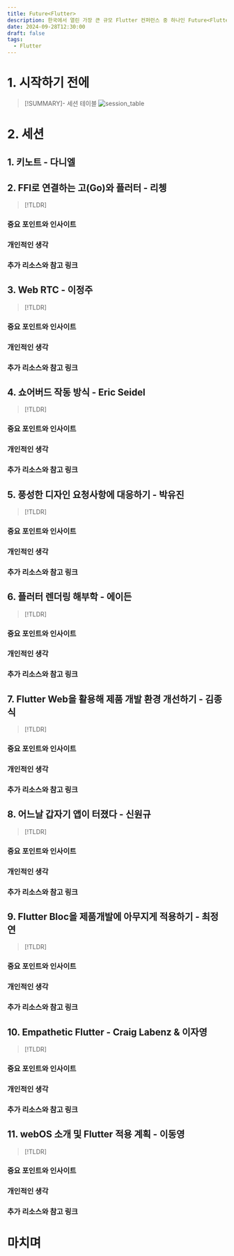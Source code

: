 ```yaml
---
title: Future<Flutter>
description: 한국에서 열린 가장 큰 규모 Flutter 컨퍼런스 중 하나인 Future<Flutter>에 참가했습니다. 이 페이지에는 컨퍼런스에서 들은 세션의 요약을 기록하고 있습니다.
date: 2024-09-28T12:30:00
draft: false
tags:
  - Flutter
---
```



# 1. 시작하기 전에

> [!SUMMARY]- 세션 테이블
> ![session_table](https://cf.festa.io/img/2024-8-23/917575a9-9552-4081-bb1f-7a53af08b116.jpg)

<!--
DRAFT
1. 나는 회사에서 홀로 Flutter 개발을 하고 있음. 고립되어 외로움. 
2. 다른 플러터 개발자들의 워크 플로우가 궁금함.
3. 플러터 개발자 친구가 필요함
4. 플러터 생태계에 대한 지식 한 스푼

## 0.1. 새션별 기대하는 바


-->

# 2. 세션

## 1. 키노트 - 다니엘

## 2. FFI로 연결하는 고(Go)와 플러터 - 리쳉

> [!TLDR]
> 

### 중요 포인트와 인사이트
<!--
• 발표 중 중요한 포인트나 발표자가 강조한 내용에 주목하세요. 기술적인 디테일, 새로운 개념, 도구 사용법 등 독자들에게 도움이 될 만한 내용을 메모합니다.
• 발표자가 예시나 경험을 공유하는 부분은 블로그의 스토리텔링 요소로 좋습니다. 이런 부분을 상세히 적어두면 글의 깊이가 더해집니다.
-->

### 개인적인 생각
<!--
• 발표 내용에 대한 자신의 생각이나 의견을 메모해 두세요. 발표 내용이 유익했던 점, 더 궁금했던 점, 또는 개선할 수 있는 점에 대해 개인적인 의견을 추가하면 블로그 글이 더욱 독창적이고 흥미로워집니다.
-->

### 추가 리소스와 참고 링크
<!--
• 실용적인 코드 예제나 도구
• 발표에서 소개된 코드 예제나 도구 사용법을 메모해두세요. 나중에 블로그에 실제 코드나 설정 방법 등을 포함하면 독자들이 실무에 바로 적용할 수 있어 유용합니다.
• 가능하면 메모 단계에서 코드 스니펫을 복사하거나 직접 기록해두면 좋습니다.
• 발표자가 추천한 자료나 링크를 메모하세요. 블로그 글에서 해당 리소스들을 포함해주면 독자들이 더 깊이 있는 학습을 할 수 있도록 도와줍니다.
• 관련 문서, GitHub 리포지토리, 블로그 글 등을 메모하고 정리하면 글의 정보량을 확장할 수 있습니다.
-->


## 3. Web RTC - 이정주

> [!TLDR]
> 

### 중요 포인트와 인사이트
<!--
• 발표 중 중요한 포인트나 발표자가 강조한 내용에 주목하세요. 기술적인 디테일, 새로운 개념, 도구 사용법 등 독자들에게 도움이 될 만한 내용을 메모합니다.
• 발표자가 예시나 경험을 공유하는 부분은 블로그의 스토리텔링 요소로 좋습니다. 이런 부분을 상세히 적어두면 글의 깊이가 더해집니다.
-->

### 개인적인 생각
<!--
• 발표 내용에 대한 자신의 생각이나 의견을 메모해 두세요. 발표 내용이 유익했던 점, 더 궁금했던 점, 또는 개선할 수 있는 점에 대해 개인적인 의견을 추가하면 블로그 글이 더욱 독창적이고 흥미로워집니다.
-->

### 추가 리소스와 참고 링크
<!--
• 실용적인 코드 예제나 도구
• 발표에서 소개된 코드 예제나 도구 사용법을 메모해두세요. 나중에 블로그에 실제 코드나 설정 방법 등을 포함하면 독자들이 실무에 바로 적용할 수 있어 유용합니다.
• 가능하면 메모 단계에서 코드 스니펫을 복사하거나 직접 기록해두면 좋습니다.
• 발표자가 추천한 자료나 링크를 메모하세요. 블로그 글에서 해당 리소스들을 포함해주면 독자들이 더 깊이 있는 학습을 할 수 있도록 도와줍니다.
• 관련 문서, GitHub 리포지토리, 블로그 글 등을 메모하고 정리하면 글의 정보량을 확장할 수 있습니다.
-->


## 4. 쇼어버드 작동 방식 - Eric Seidel

> [!TLDR]
> 

### 중요 포인트와 인사이트
<!--
• 발표 중 중요한 포인트나 발표자가 강조한 내용에 주목하세요. 기술적인 디테일, 새로운 개념, 도구 사용법 등 독자들에게 도움이 될 만한 내용을 메모합니다.
• 발표자가 예시나 경험을 공유하는 부분은 블로그의 스토리텔링 요소로 좋습니다. 이런 부분을 상세히 적어두면 글의 깊이가 더해집니다.
-->

### 개인적인 생각
<!--
• 발표 내용에 대한 자신의 생각이나 의견을 메모해 두세요. 발표 내용이 유익했던 점, 더 궁금했던 점, 또는 개선할 수 있는 점에 대해 개인적인 의견을 추가하면 블로그 글이 더욱 독창적이고 흥미로워집니다.
-->

### 추가 리소스와 참고 링크
<!--
• 실용적인 코드 예제나 도구
• 발표에서 소개된 코드 예제나 도구 사용법을 메모해두세요. 나중에 블로그에 실제 코드나 설정 방법 등을 포함하면 독자들이 실무에 바로 적용할 수 있어 유용합니다.
• 가능하면 메모 단계에서 코드 스니펫을 복사하거나 직접 기록해두면 좋습니다.
• 발표자가 추천한 자료나 링크를 메모하세요. 블로그 글에서 해당 리소스들을 포함해주면 독자들이 더 깊이 있는 학습을 할 수 있도록 도와줍니다.
• 관련 문서, GitHub 리포지토리, 블로그 글 등을 메모하고 정리하면 글의 정보량을 확장할 수 있습니다.
-->


## 5. 풍성한 디자인 요청사항에 대응하기 - 박유진

> [!TLDR]
> 

### 중요 포인트와 인사이트
<!--
• 발표 중 중요한 포인트나 발표자가 강조한 내용에 주목하세요. 기술적인 디테일, 새로운 개념, 도구 사용법 등 독자들에게 도움이 될 만한 내용을 메모합니다.
• 발표자가 예시나 경험을 공유하는 부분은 블로그의 스토리텔링 요소로 좋습니다. 이런 부분을 상세히 적어두면 글의 깊이가 더해집니다.
-->

### 개인적인 생각
<!--
• 발표 내용에 대한 자신의 생각이나 의견을 메모해 두세요. 발표 내용이 유익했던 점, 더 궁금했던 점, 또는 개선할 수 있는 점에 대해 개인적인 의견을 추가하면 블로그 글이 더욱 독창적이고 흥미로워집니다.
-->

### 추가 리소스와 참고 링크
<!--
• 실용적인 코드 예제나 도구
• 발표에서 소개된 코드 예제나 도구 사용법을 메모해두세요. 나중에 블로그에 실제 코드나 설정 방법 등을 포함하면 독자들이 실무에 바로 적용할 수 있어 유용합니다.
• 가능하면 메모 단계에서 코드 스니펫을 복사하거나 직접 기록해두면 좋습니다.
• 발표자가 추천한 자료나 링크를 메모하세요. 블로그 글에서 해당 리소스들을 포함해주면 독자들이 더 깊이 있는 학습을 할 수 있도록 도와줍니다.
• 관련 문서, GitHub 리포지토리, 블로그 글 등을 메모하고 정리하면 글의 정보량을 확장할 수 있습니다.
-->


## 6. 플러터 렌더링 해부학 - 에이든

> [!TLDR]
> 

### 중요 포인트와 인사이트
<!--
• 발표 중 중요한 포인트나 발표자가 강조한 내용에 주목하세요. 기술적인 디테일, 새로운 개념, 도구 사용법 등 독자들에게 도움이 될 만한 내용을 메모합니다.
• 발표자가 예시나 경험을 공유하는 부분은 블로그의 스토리텔링 요소로 좋습니다. 이런 부분을 상세히 적어두면 글의 깊이가 더해집니다.
-->

### 개인적인 생각
<!--
• 발표 내용에 대한 자신의 생각이나 의견을 메모해 두세요. 발표 내용이 유익했던 점, 더 궁금했던 점, 또는 개선할 수 있는 점에 대해 개인적인 의견을 추가하면 블로그 글이 더욱 독창적이고 흥미로워집니다.
-->

### 추가 리소스와 참고 링크
<!--
• 실용적인 코드 예제나 도구
• 발표에서 소개된 코드 예제나 도구 사용법을 메모해두세요. 나중에 블로그에 실제 코드나 설정 방법 등을 포함하면 독자들이 실무에 바로 적용할 수 있어 유용합니다.
• 가능하면 메모 단계에서 코드 스니펫을 복사하거나 직접 기록해두면 좋습니다.
• 발표자가 추천한 자료나 링크를 메모하세요. 블로그 글에서 해당 리소스들을 포함해주면 독자들이 더 깊이 있는 학습을 할 수 있도록 도와줍니다.
• 관련 문서, GitHub 리포지토리, 블로그 글 등을 메모하고 정리하면 글의 정보량을 확장할 수 있습니다.
-->


## 7. Flutter Web을 활용해 제품 개발 환경 개선하기 - 김종식

> [!TLDR]
> 

### 중요 포인트와 인사이트
<!--
• 발표 중 중요한 포인트나 발표자가 강조한 내용에 주목하세요. 기술적인 디테일, 새로운 개념, 도구 사용법 등 독자들에게 도움이 될 만한 내용을 메모합니다.
• 발표자가 예시나 경험을 공유하는 부분은 블로그의 스토리텔링 요소로 좋습니다. 이런 부분을 상세히 적어두면 글의 깊이가 더해집니다.
-->

### 개인적인 생각
<!--
• 발표 내용에 대한 자신의 생각이나 의견을 메모해 두세요. 발표 내용이 유익했던 점, 더 궁금했던 점, 또는 개선할 수 있는 점에 대해 개인적인 의견을 추가하면 블로그 글이 더욱 독창적이고 흥미로워집니다.
-->

### 추가 리소스와 참고 링크
<!--
• 실용적인 코드 예제나 도구
• 발표에서 소개된 코드 예제나 도구 사용법을 메모해두세요. 나중에 블로그에 실제 코드나 설정 방법 등을 포함하면 독자들이 실무에 바로 적용할 수 있어 유용합니다.
• 가능하면 메모 단계에서 코드 스니펫을 복사하거나 직접 기록해두면 좋습니다.
• 발표자가 추천한 자료나 링크를 메모하세요. 블로그 글에서 해당 리소스들을 포함해주면 독자들이 더 깊이 있는 학습을 할 수 있도록 도와줍니다.
• 관련 문서, GitHub 리포지토리, 블로그 글 등을 메모하고 정리하면 글의 정보량을 확장할 수 있습니다.
-->


## 8. 어느날 갑자기 앱이 터졌다 - 신원규

> [!TLDR]
> 

### 중요 포인트와 인사이트
<!--
• 발표 중 중요한 포인트나 발표자가 강조한 내용에 주목하세요. 기술적인 디테일, 새로운 개념, 도구 사용법 등 독자들에게 도움이 될 만한 내용을 메모합니다.
• 발표자가 예시나 경험을 공유하는 부분은 블로그의 스토리텔링 요소로 좋습니다. 이런 부분을 상세히 적어두면 글의 깊이가 더해집니다.
-->

### 개인적인 생각
<!--
• 발표 내용에 대한 자신의 생각이나 의견을 메모해 두세요. 발표 내용이 유익했던 점, 더 궁금했던 점, 또는 개선할 수 있는 점에 대해 개인적인 의견을 추가하면 블로그 글이 더욱 독창적이고 흥미로워집니다.
-->

### 추가 리소스와 참고 링크
<!--
• 실용적인 코드 예제나 도구
• 발표에서 소개된 코드 예제나 도구 사용법을 메모해두세요. 나중에 블로그에 실제 코드나 설정 방법 등을 포함하면 독자들이 실무에 바로 적용할 수 있어 유용합니다.
• 가능하면 메모 단계에서 코드 스니펫을 복사하거나 직접 기록해두면 좋습니다.
• 발표자가 추천한 자료나 링크를 메모하세요. 블로그 글에서 해당 리소스들을 포함해주면 독자들이 더 깊이 있는 학습을 할 수 있도록 도와줍니다.
• 관련 문서, GitHub 리포지토리, 블로그 글 등을 메모하고 정리하면 글의 정보량을 확장할 수 있습니다.
-->


## 9. Flutter Bloc을 제품개발에 아무지게 적용하기 - 최정연

> [!TLDR]
> 

### 중요 포인트와 인사이트
<!--
• 발표 중 중요한 포인트나 발표자가 강조한 내용에 주목하세요. 기술적인 디테일, 새로운 개념, 도구 사용법 등 독자들에게 도움이 될 만한 내용을 메모합니다.
• 발표자가 예시나 경험을 공유하는 부분은 블로그의 스토리텔링 요소로 좋습니다. 이런 부분을 상세히 적어두면 글의 깊이가 더해집니다.
-->

### 개인적인 생각
<!--
• 발표 내용에 대한 자신의 생각이나 의견을 메모해 두세요. 발표 내용이 유익했던 점, 더 궁금했던 점, 또는 개선할 수 있는 점에 대해 개인적인 의견을 추가하면 블로그 글이 더욱 독창적이고 흥미로워집니다.
-->

### 추가 리소스와 참고 링크
<!--
• 실용적인 코드 예제나 도구
• 발표에서 소개된 코드 예제나 도구 사용법을 메모해두세요. 나중에 블로그에 실제 코드나 설정 방법 등을 포함하면 독자들이 실무에 바로 적용할 수 있어 유용합니다.
• 가능하면 메모 단계에서 코드 스니펫을 복사하거나 직접 기록해두면 좋습니다.
• 발표자가 추천한 자료나 링크를 메모하세요. 블로그 글에서 해당 리소스들을 포함해주면 독자들이 더 깊이 있는 학습을 할 수 있도록 도와줍니다.
• 관련 문서, GitHub 리포지토리, 블로그 글 등을 메모하고 정리하면 글의 정보량을 확장할 수 있습니다.
-->


## 10. Empathetic Flutter - Craig Labenz & 이자영

> [!TLDR]
> 

### 중요 포인트와 인사이트
<!--
• 발표 중 중요한 포인트나 발표자가 강조한 내용에 주목하세요. 기술적인 디테일, 새로운 개념, 도구 사용법 등 독자들에게 도움이 될 만한 내용을 메모합니다.
• 발표자가 예시나 경험을 공유하는 부분은 블로그의 스토리텔링 요소로 좋습니다. 이런 부분을 상세히 적어두면 글의 깊이가 더해집니다.
-->

### 개인적인 생각
<!--
• 발표 내용에 대한 자신의 생각이나 의견을 메모해 두세요. 발표 내용이 유익했던 점, 더 궁금했던 점, 또는 개선할 수 있는 점에 대해 개인적인 의견을 추가하면 블로그 글이 더욱 독창적이고 흥미로워집니다.
-->

### 추가 리소스와 참고 링크
<!--
• 실용적인 코드 예제나 도구
• 발표에서 소개된 코드 예제나 도구 사용법을 메모해두세요. 나중에 블로그에 실제 코드나 설정 방법 등을 포함하면 독자들이 실무에 바로 적용할 수 있어 유용합니다.
• 가능하면 메모 단계에서 코드 스니펫을 복사하거나 직접 기록해두면 좋습니다.
• 발표자가 추천한 자료나 링크를 메모하세요. 블로그 글에서 해당 리소스들을 포함해주면 독자들이 더 깊이 있는 학습을 할 수 있도록 도와줍니다.
• 관련 문서, GitHub 리포지토리, 블로그 글 등을 메모하고 정리하면 글의 정보량을 확장할 수 있습니다.
-->


## 11. webOS 소개 및 Flutter 적용 계획 - 이동영

> [!TLDR]
> 

### 중요 포인트와 인사이트
<!--
• 발표 중 중요한 포인트나 발표자가 강조한 내용에 주목하세요. 기술적인 디테일, 새로운 개념, 도구 사용법 등 독자들에게 도움이 될 만한 내용을 메모합니다.
• 발표자가 예시나 경험을 공유하는 부분은 블로그의 스토리텔링 요소로 좋습니다. 이런 부분을 상세히 적어두면 글의 깊이가 더해집니다.
-->

### 개인적인 생각
<!--
• 발표 내용에 대한 자신의 생각이나 의견을 메모해 두세요. 발표 내용이 유익했던 점, 더 궁금했던 점, 또는 개선할 수 있는 점에 대해 개인적인 의견을 추가하면 블로그 글이 더욱 독창적이고 흥미로워집니다.
-->

### 추가 리소스와 참고 링크
<!--
• 실용적인 코드 예제나 도구
• 발표에서 소개된 코드 예제나 도구 사용법을 메모해두세요. 나중에 블로그에 실제 코드나 설정 방법 등을 포함하면 독자들이 실무에 바로 적용할 수 있어 유용합니다.
• 가능하면 메모 단계에서 코드 스니펫을 복사하거나 직접 기록해두면 좋습니다.
• 발표자가 추천한 자료나 링크를 메모하세요. 블로그 글에서 해당 리소스들을 포함해주면 독자들이 더 깊이 있는 학습을 할 수 있도록 도와줍니다.
• 관련 문서, GitHub 리포지토리, 블로그 글 등을 메모하고 정리하면 글의 정보량을 확장할 수 있습니다.
-->


# 마치며

<!-- 
- 예상한 것들을 얻을 수 있었는지?
--> 